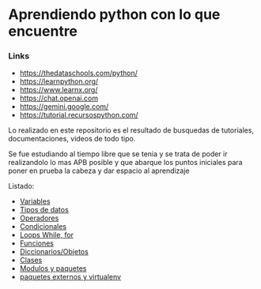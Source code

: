 # Aprendiendo python con lo que encuentre

### Links 
- https://thedataschools.com/python/
- https://learnpython.org/
- https://www.learnx.org/
- https://chat.openai.com
- https://gemini.google.com/
- https://tutorial.recursospython.com/




Lo realizado en este repositorio es el resultado de busquedas de tutoriales, documentaciones, videos de todo tipo.

Se fue estudiando al tiempo libre que se tenia y se trata de poder ir realizandolo lo mas APB posible y que abarque los puntos iniciales para poner en prueba la cabeza y dar espacio al aprendizaje

Listado:
- [Variables](02-variables.md)
- [Tipos de datos](03-tiposdedatos.md)
- [Operadores](operadores.md)
- [Condicionales](condicionales.md)
- [Loops While, for](loop_while_for.md)
- [Funciones](04-funciones.md)
- [Diccionarios/Objetos](10-diccionarios-objetos.md)
- [Clases](clases.md)
- [Modulos y paquetes](modulos_y_paquetes.md)
- [paquetes externos y virtualenv](virtualenv_paquetes_externos.md)